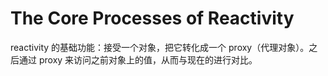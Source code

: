 # The Core Processes of Reactivity

reactivity 的基础功能：接受一个对象，把它转化成一个 proxy（代理对象）。之后通过 proxy 来访问之前对象上的值，从而与现在的进行对比。

